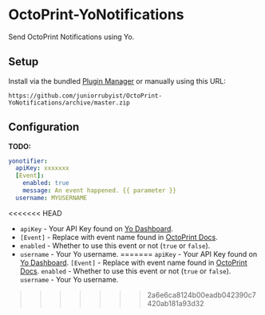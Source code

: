 # OctoPrint-YoNotifications

Send OctoPrint Notifications using Yo.

## Setup

Install via the bundled [Plugin Manager](https://github.com/foosel/OctoPrint/wiki/Plugin:-Plugin-Manager)
or manually using this URL:

    https://github.com/juniorrubyist/OctoPrint-YoNotifications/archive/master.zip

## Configuration

**TODO:**

```yaml
yonotifier:
  apiKey: xxxxxxx
  [Event]:
    enabled: true
    message: An event happened. {{ parameter }}
  username: MYUSERNAME
```

<<<<<<< HEAD
- `apiKey` - Your API Key found on [Yo Dashboard](https://dashboard.justyo.co/).
- `[Event]` - Replace with event name found in [OctoPrint Docs](http://docs.octoprint.org/en/master/events/index.html#available-events).
- `enabled` - Whether to use this event or not (`true` or `false`).
- `username` - Your Yo username.
=======
`apiKey` - Your API Key found on [Yo Dashboard](https://dashboard.justyo.co/).
`[Event]` - Replace with event name found in [OctoPrint Docs](http://docs.octoprint.org/en/master/events/index.html#available-events).
`enabled` - Whether to use this event or not (`true` or `false`).
`username` - Your Yo username.
>>>>>>> 2a6e6ca8124b00eadb042390c7420ab181a93d32
